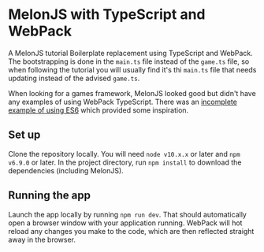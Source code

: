 # MelonJS with TypeScript and WebPack

A MelonJS tutorial Boilerplate replacement using TypeScript and WebPack. The bootstrapping is done in
the `main.ts` file instead of the `game.ts` file, so when following the tutorial you will usually find it's 
thi `main.ts` file that needs updating instead of the advised `game.ts`.

When looking for a games framework, MelonJS looked good but didn't have any examples of using WebPack 
TypeScript. There was an [incomplete example of using ES6](https://gist.github.com/rvanzon/ccfb86c2fff3e31899fb) 
which provided some inspiration.  

## Set up

Clone the repository locally. You will need `node v10.x.x` or later and `npm v6.9.0` or later. In the
project directory, run `npm install` to download the dependencies (including MelonJS).

## Running the app

Launch the app locally by running `npm run dev`. That should automatically open a browser window with 
your application running. WebPack will hot reload any changes you make to the code, which are then 
reflected straight away in the browser.